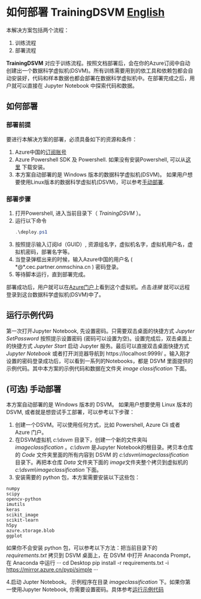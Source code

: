 # 如何部署 TrainingDSVM [English](README-EN.md)

本解决方案包括两个流程：
1. 训练流程
2. 部署流程

**TrainingDSVM** 对应于训练流程。按照文档部署后，会在你的Azure订阅中自动创建出一个数据科学虚拟机(DSVM)。所有训练需要用到的依工具和依赖包都会自动安装好，代码和样本数据也都会部署在数据科学虚拟机中。在部署完成之后，用户就可以直接在 Jupyter Notebook 中探索代码和数据。

## 如何部署

### 部署前提
要进行本解决方案的部署，必须具备如下的资源和条件：
1. Azure中国的[订阅账号](https://www.azure.cn/)
2. Azure Powershell SDK 及 Powershell. 如果没有安装Powershell, 可以从[这里](https://github.com/Azure/azure-powershell/releases) 下载安装。
3. 本方案自动部署的是 Windows 版本的数据科学虚拟机(DSVM)。 如果用户想要使用Linux版本的数据科学虚拟机(DSVM)，可以参考[手动部署](#可选-手动部署).

### 部署步骤
1. 打开Powershell, 进入当前目录下（ *TrainingDSVM* ）。
2. 运行以下命令 
   ``` powershell
   .\deploy.ps1
   ```
3. 按照提示输入订阅Id（GUID）, 资源组名字，虚拟机名字，虚拟机用户名，虚拟机密码，部署名字等。
4. 当登录弹框出来的时候，输入Azure中国的用户名 ( \*@\*.cec.partner.onmschina.cn ) 密码登录。
5. 等待脚本运行，直到部署完成。 

部署成功后，用户就可以在[Azure门户](https://portal.azure.cn/)上看到这个虚拟机。点击*连接* 就可以远程登录到这台数据科学虚拟机(DSVM)中了。

## 运行示例代码
第一次打开Jupyter Notebook, 先设置密码。只需要双击桌面的快捷方式 *Jupyter SetPassword* 按照提示设置密码 (密码可以设置为空)。设置完成后，双击桌面上的快捷方式 *Jupyter Start* 启动 Jupyter 服务。最后可以直接双击桌面快捷方式 *Jupyter Notebook* 或者打开浏览器导航到 https://localhost:9999/ 。输入刚才设置的密码登录成功后，可以看到一系列的Notebooks，都是 DSVM 里面提供的示例代码。其中本方案的示例代码和数据在文件夹 *image classification* 下面。


## (可选) 手动部署
本方案自动部署的是 Windows 版本的 DSVM。 如果用户想要使用 Linux 版本的 DSVM, 或者就是想尝试手工部署，可以参考以下步骤：
1. 创建一个DSVM。可以使用任何方式，比如 Powershell, Azure Cli 或者 Azure 门户。
2. 在DSVM虚拟机 *c:\dsvm* 目录下，创建一个新的文件夹叫 *imageclassification* 。*c:\dsvm* 是Jupyter Notebook的根目录。拷贝本仓库的 *Code* 文件夹里面的所有内容到 DSVM 的 *c:\dsvm\imageclassification* 目录下。再把本仓库 *Data* 文件夹下面的 *image*文件夹整个拷贝到虚拟机的 *c:\dsvm\imageclassification* 下面。
3. 安装需要的 python 包，本方案需要安装以下这些包：
```
numpy
scipy
opencv-python
imutils
keras
scikit_image
scikit-learn
h5py
azure.storage.blob
ggplot
```
如果你不会安装 python 包，可以参考以下方法：把当前目录下的 *requirements.txt* 拷贝到 DSVM 桌面上，在 DSVM 中打开 Anaconda Prompt，在 Anaconda 中运行
···
cd Desktop
pip install -r requirements.txt -i https://mirror.azure.cn/pypi/simple
···

4.启动 Jupter Notebook。 示例程序在目录 *imageclassification* 下。如果你第一使用Jupyter Notebook, 你需要设置密码。具体参考[运行示例代码](#运行示例代码)

